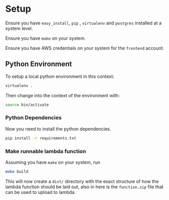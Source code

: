 # Setup

Ensure you have `easy_install`, `pip` , `virtualenv` and `postgres` installed at a system level.

Ensure you have `make` on your system.

Ensure you have AWS credentials on your system for the `frontend` account.

## Python Environment

To setup a local python environment in this context:


```bash
virtualenv .

```

Then change into the context of the environment with:

```bash
source bin/activate
```

### Python Dependencies

Now you need to install the python dependencies.

```bash
pip install -r requirements.txt
```

### Make runnable lambda function

Assuming you have `make` on your system, run

```bash
make build
```

This will now create a `dist/` directory with the exact structure of how the lambda function should be laid out, also in here is the `function.zip` file that can be used to upload to lambda.
